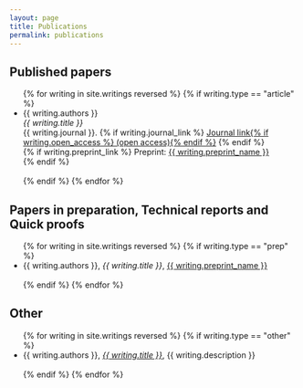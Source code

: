 ```yaml
---
layout: page
title: Publications
permalink: publications
---
```


## Published papers

<ul>
{% for writing in site.writings reversed %}
{% if writing.type == "article" %}
  <li>
  {{ writing.authors }}<br>
  <em>{{ writing.title }}</em><br>
  {{ writing.journal }}. 
  {% if writing.journal_link %}
    <a href="{{ writing.journal_link }}">Journal link{% if writing.open_access %} (open access){% endif %}</a>
  {% endif %}
  <br>
  {% if writing.preprint_link %}
    Preprint: <a href="{{ writing.preprint_link }}">{{ writing.preprint_name }}</a><br>
  {% endif %}
  </li><br>
{% endif %}
{% endfor %}
</ul>

## Papers in preparation, Technical reports and Quick proofs

<ul>
{% for writing in site.writings reversed %}
{% if writing.type == "prep" %}
  <li>
  {{ writing.authors }},
  <em>{{ writing.title }}</em>,
  <a href="{{ writing.preprint_link }}">{{ writing.preprint_name }}</a><br>
  </li><br>
{% endif %}
{% endfor %}
</ul>

## Other

<ul>
{% for writing in site.writings reversed %}
{% if writing.type == "other" %}
  <li>
  {{ writing.authors }},
  <em><a href="{{ writing.link }}">{{ writing.title }}</a></em>, {{ writing.description }}<br>
  </li><br>
{% endif %}
{% endfor %}
</ul>
